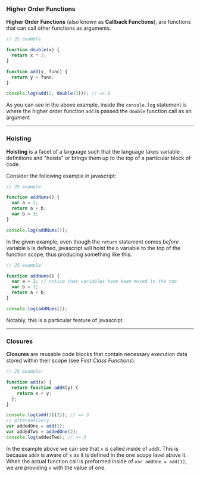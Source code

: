 ### Higher Order Functions

**Higher Order Functions** (also known as **Callback Functions**),
are functions that can call other functions as arguments.

```javascript
// JS example

function double(x) {
  return x * 2;
}

function add(y, func) {
  return y + func;
}

console.log(add(2, double(3))); // => 8
```

As you can see in the above example, inside the `console.log` statement is where the higher order function `add` is passed the `double` function call as an argument

---

### Hoisting

**Hoisting** is a facet of a language such that the language takes variable definitions and "hoists" or brings them up to the top of a particular block of code.

Consider the following example in javascript:

```javascript
// JS example

function addNums() {
  var a = 2;
  return a + b;
  var b = 3;
}

console.log(addNums());
```

In the given example, even though the `return` statement comes _before_ variable `b` is defined, javascript will hoist the `b` variable to the top of the function scope, thus producing something like this:

```javascript
// JS example

function addNums() {
  var a = 2; // notice that variables have been moved to the top
  var b = 3;
  return a + b;
}

console.log(addNums());
```

Notably, this is a particular feature of javascript.

---

### Closures

**Closures** are reusable code blocks that contain necessary execution data stored within their scope (see _First Class Functions_):

```javascript
// JS example:

function add(x) {
  return function addX(y) {
    return x + y;
  };
}

console.log(add(1)(2)); // => 3
// alternatively...
var addedOne = add(1);
var addedTwo = addedOne(2);
console.log(addedTwo); // => 3
```

In the example above we can see that `x` is called inside of `addX`. This is because `addX` is aware of `x` as it is defined in the one scope level above it. When the actual function call is preformed inside of `var addOne = add(1)`, we are providing `x` with the value of one.
